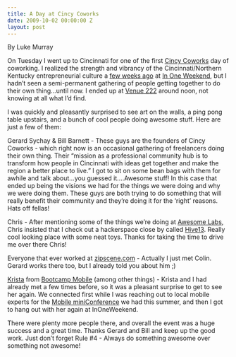```yaml
---
title: A Day at Cincy Coworks
date: 2009-10-02 00:00:00 Z
layout: post
---
```

 
<p>By Luke Murray</p>
<p>On Tuesday I went up to Cincinnati for one of the first <a href="http://www.cincycoworks.com/" target="_blank">Cincy Coworks</a> day of coworking. I realized the strength and vibrancy of the Cincinnati/Northern Kentucky entrepreneurial culture a <a href="http://awesomeinc.org/2009/09/27/start-a-business-with-100-people-in-3-days/" target="_blank">few weeks ago</a> at <a href="http://www.inoneweekend.org/" target="_blank">In One Weekend</a>, but I hadn&rsquo;t seen a semi-permanent gathering of people getting together to do their own thing&hellip;until now. I ended up at <a href="http://venue222.com/" target="_blank">Venue 222</a> around noon, not knowing at all what I&rsquo;d find.</p>
<p>I was quickly and pleasantly surprised to see art on the walls, a ping pong table upstairs, and a bunch of cool people doing awesome stuff. Here are just a few of them:</p>
<p>Gerard Sychay &amp; Bill Barnett - These guys are the founders of Cincy Coworks - which right now is an occasional gathering of freelancers doing their own thing. Their &ldquo;mission as a professional community hub is to transform how people in Cincinnati with ideas get together and make the region a better place to live.&rdquo; I got to sit on some bean bags with them for awhile and talk about&hellip;you guessed it&hellip;.Awesome stuff! In this case that ended up being the visions we had for the things we were doing and why we were doing them. These guys are both trying to do something that will really benefit their community and they&rsquo;re doing it for the &lsquo;right&rsquo; reasons. Hats off fellas!</p>
<p>Chris - After mentioning some of the things we&rsquo;re doing at <a href="http://awesomeinc.org/the-awesome-space/labs/" target="_blank">Awesome Labs</a>, Chris insisted that I check out a hackerspace close by called <a href="http://www.hive13.org/" target="_blank">Hive13</a>. Really cool looking place with some neat toys. Thanks for taking the time to drive me over there Chris!</p>
<p>Everyone that ever worked at <a href="http://awesomeinc.org/www.zipscene.com" target="_blank">zipscene.com</a> - Actually I just met Colin. Gerard works there too, but I already told you about him ;)</p>

<p><a href="http://kristaneher.com/" target="_blank">Krista</a> from <a href="http://bootcampmobile.com/" target="_blank">Bootcamp Mobile</a> (among other things) - Krista and I had already met a few times before, so it was a pleasant surprise to get to see her again. We connected first while I was reaching out to local mobile experts for the <a href="http://awesomeinc.org/www.mobile.awesomeinc.org" target="_blank">Mobile miniConference</a> we had this summer, and then I got to hang out with her again at InOneWeekend.</p>
<p>There were plenty more people there, and overall the event was a huge success and a great time. Thanks Gerard and Bill and keep up the good work. Just don&rsquo;t forget Rule #4 - Always do something awesome over something not awesome!</p>
